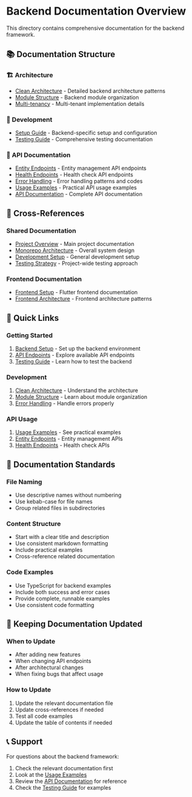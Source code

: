 # Backend Documentation Overview

This directory contains comprehensive documentation for the backend framework.

## 📚 Documentation Structure

### 🏗️ Architecture
- [Clean Architecture](architecture/clean-architecture.md) - Detailed backend architecture patterns
- [Module Structure](architecture/module-structure.md) - Backend module organization
- [Multi-tenancy](architecture/multi-tenancy.md) - Multi-tenant implementation details

### 🔧 Development
- [Setup Guide](development/setup.md) - Backend-specific setup and configuration
- [Testing Guide](testing/testing-guide.md) - Comprehensive testing documentation

### 📖 API Documentation
- [Entity Endpoints](api/endpoints/entity-endpoints.md) - Entity management API endpoints
- [Health Endpoints](api/endpoints/health-endpoints.md) - Health check API endpoints
- [Error Handling](api/error-handling.md) - Error handling patterns and codes
- [Usage Examples](api/usage-examples.md) - Practical API usage examples
- [API Documentation](api/) - Complete API documentation

## 🔗 Cross-References

### Shared Documentation
- [Project Overview](../../../README.md) - Main project documentation
- [Monorepo Architecture](../../../docs/architecture/monorepo-architecture.md) - Overall system design
- [Development Setup](../../../docs/development/development-setup.md) - General development setup
- [Testing Strategy](../../../docs/development/testing-strategy.md) - Project-wide testing approach

### Frontend Documentation
- [Frontend Setup](../../frontend/README.md) - Flutter frontend documentation
- [Frontend Architecture](../../frontend/docs/architecture/) - Frontend architecture patterns

## 🚀 Quick Links

### Getting Started
1. [Backend Setup](development/setup.md) - Set up the backend environment
2. [API Endpoints](api/endpoints/) - Explore available API endpoints
3. [Testing Guide](testing/testing-guide.md) - Learn how to test the backend

### Development
1. [Clean Architecture](architecture/clean-architecture.md) - Understand the architecture
2. [Module Structure](architecture/module-structure.md) - Learn about module organization
3. [Error Handling](api/error-handling.md) - Handle errors properly

### API Usage
1. [Usage Examples](api/usage-examples.md) - See practical examples
2. [Entity Endpoints](api/endpoints/entity-endpoints.md) - Entity management APIs
3. [Health Endpoints](api/endpoints/health-endpoints.md) - Health check APIs

## 📝 Documentation Standards

### File Naming
- Use descriptive names without numbering
- Use kebab-case for file names
- Group related files in subdirectories

### Content Structure
- Start with a clear title and description
- Use consistent markdown formatting
- Include practical examples
- Cross-reference related documentation

### Code Examples
- Use TypeScript for backend examples
- Include both success and error cases
- Provide complete, runnable examples
- Use consistent code formatting

## 🔄 Keeping Documentation Updated

### When to Update
- After adding new features
- When changing API endpoints
- After architectural changes
- When fixing bugs that affect usage

### How to Update
1. Update the relevant documentation file
2. Update cross-references if needed
3. Test all code examples
4. Update the table of contents if needed

## 📞 Support

For questions about the backend framework:
1. Check the relevant documentation first
2. Look at the [Usage Examples](api/usage-examples.md)
3. Review the [API Documentation](api/) for reference
4. Check the [Testing Guide](testing/testing-guide.md) for examples
